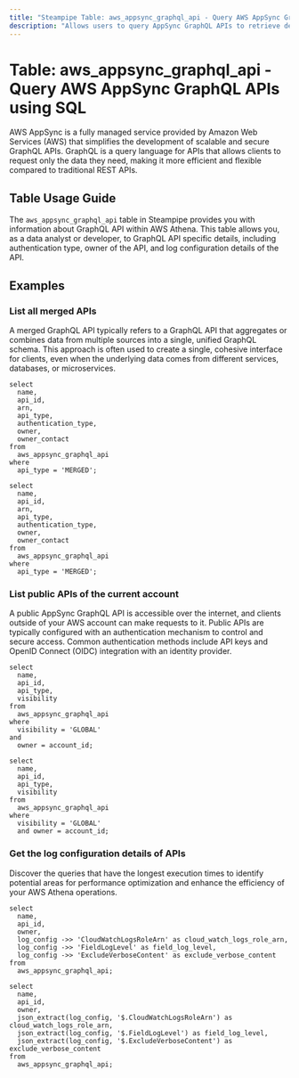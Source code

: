 ```yaml
---
title: "Steampipe Table: aws_appsync_graphql_api - Query AWS AppSync GraphQL API using SQL"
description: "Allows users to query AppSync GraphQL APIs to retrieve detailed information about each individual GraphQL API."
---
```


# Table: aws_appsync_graphql_api - Query AWS AppSync GraphQL APIs using SQL

AWS AppSync is a fully managed service provided by Amazon Web Services (AWS) that simplifies the development of scalable and secure GraphQL APIs. GraphQL is a query language for APIs that allows clients to request only the data they need, making it more efficient and flexible compared to traditional REST APIs.

## Table Usage Guide

The `aws_appsync_graphql_api` table in Steampipe provides you with information about GraphQL API within AWS Athena. This table allows you, as a data analyst or developer, to GraphQL API specific details, including authentication type, owner of the API, and log configuration details of the API.

## Examples

### List all merged APIs
A merged GraphQL API typically refers to a GraphQL API that aggregates or combines data from multiple sources into a single, unified GraphQL schema. This approach is often used to create a single, cohesive interface for clients, even when the underlying data comes from different services, databases, or microservices.

```sql+postgres
select
  name,
  api_id,
  arn,
  api_type,
  authentication_type,
  owner,
  owner_contact
from
  aws_appsync_graphql_api
where
  api_type = 'MERGED';
```

```sql+sqlite
select
  name,
  api_id,
  arn,
  api_type,
  authentication_type,
  owner,
  owner_contact
from
  aws_appsync_graphql_api
where
  api_type = 'MERGED';
```

### List public APIs of the current account
A public AppSync GraphQL API is accessible over the internet, and clients outside of your AWS account can make requests to it. Public APIs are typically configured with an authentication mechanism to control and secure access. Common authentication methods include API keys and OpenID Connect (OIDC) integration with an identity provider.

```sql+postgres
select
  name,
  api_id,
  api_type,
  visibility
from
  aws_appsync_graphql_api
where
  visibility = 'GLOBAL'
and
  owner = account_id;
```

```sql+sqlite
select
  name,
  api_id,
  api_type,
  visibility
from
  aws_appsync_graphql_api
where
  visibility = 'GLOBAL'
  and owner = account_id;
```

### Get the log configuration details of APIs
Discover the queries that have the longest execution times to identify potential areas for performance optimization and enhance the efficiency of your AWS Athena operations.

```sql+postgres
select
  name,
  api_id,
  owner,
  log_config ->> 'CloudWatchLogsRoleArn' as cloud_watch_logs_role_arn,
  log_config ->> 'FieldLogLevel' as field_log_level,
  log_config ->> 'ExcludeVerboseContent' as exclude_verbose_content
from
  aws_appsync_graphql_api;
```

```sql+sqlite
select
  name,
  api_id,
  owner,
  json_extract(log_config, '$.CloudWatchLogsRoleArn') as cloud_watch_logs_role_arn,
  json_extract(log_config, '$.FieldLogLevel') as field_log_level,
  json_extract(log_config, '$.ExcludeVerboseContent') as exclude_verbose_content
from
  aws_appsync_graphql_api;
```